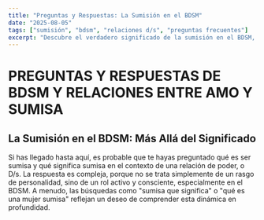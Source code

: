 ```yaml
---
title: "Preguntas y Respuestas: La Sumisión en el BDSM"
date: "2025-08-05"
tags: ["sumisión", "bdsm", "relaciones d/s", "preguntas frecuentes"]
excerpt: "Descubre el verdadero significado de la sumisión en el BDSM, más allá de los estereotipos. Aprende qué significa ser sumisa y cómo se vive esta experiencia en una relación de poder consensuada."
---
```


# PREGUNTAS Y RESPUESTAS DE BDSM Y RELACIONES ENTRE AMO Y SUMISA

## La Sumisión en el BDSM: Más Allá del Significado

Si has llegado hasta aquí, es probable que te hayas preguntado qué es ser sumisa y qué significa sumisa en el contexto de una relación de poder, o D/s. La respuesta es compleja, porque no se trata simplemente de un rasgo de personalidad, sino de un rol activo y consciente, especialmente en el BDSM. A menudo, las búsquedas como "sumisa que significa" o "qué es una mujer sumisa" reflejan un deseo de comprender esta dinámica en profundidad.

